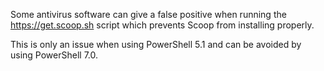 Some antivirus software can give a false positive when running the https://get.scoop.sh script which prevents Scoop from installing properly.

This is only an issue when using PowerShell 5.1 and can be avoided by using PowerShell 7.0.